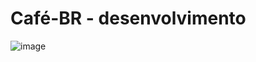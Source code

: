 # Café-BR - desenvolvimento
![image](https://github.com/user-attachments/assets/2a339bb8-40b9-455d-a657-83375544e654)
